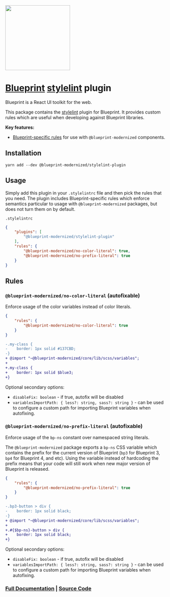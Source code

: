<img height="204" src="https://cloud.githubusercontent.com/assets/464822/20228152/d3f36dc2-a804-11e6-80ff-51ada2d13ea7.png">

# [Blueprint](http://blueprintjs.com/) [stylelint](https://stylelint.io/) plugin

Blueprint is a React UI toolkit for the web.

This package contains the [stylelint](https://stylelint.io/) plugin for Blueprint. It provides custom rules which are useful when developing against Blueprint libraries.

**Key features:**

-   [Blueprint-specific rules](#Rules) for use with `@blueprint-modernized` components.

## Installation

```
yarn add --dev @blueprint-modernized/stylelint-plugin
```

## Usage

Simply add this plugin in your `.stylelintrc` file and then pick the rules that you need. The plugin includes Blueprint-specific rules which enforce semantics particular to usage with `@blueprint-modernized` packages, but does not turn them on by default.

`.stylelintrc`

```json
{
    "plugins": [
        "@blueprint-modernized/stylelint-plugin"
    ],
    "rules": {
        "@blueprint-modernized/no-color-literal": true,
        "@blueprint-modernized/no-prefix-literal": true
    }
}
```

## Rules

### `@blueprint-modernized/no-color-literal` (autofixable)

Enforce usage of the color variables instead of color literals.

```json
{
    "rules": {
        "@blueprint-modernized/no-color-literal": true
    }
}
```

```diff
-.my-class {
-    border: 1px solid #137CBD;
-}
+ @import "~@blueprint-modernized/core/lib/scss/variables";
+
+.my-class {
+    border: 1px solid $blue3;
+}
```

Optional secondary options:

- `disableFix: boolean` - if true, autofix will be disabled
- `variablesImportPath: { less?: string, sass?: string }` - can be used to configure a custom path for importing Blueprint variables when autofixing.


### `@blueprint-modernized/no-prefix-literal` (autofixable)

Enforce usage of the `bp-ns` constant over namespaced string literals.

The `@blueprint-modernized` package exports a `bp-ns` CSS variable which contains the prefix for the current version of Blueprint (`bp3` for Blueprint 3, `bp4` for Blueprint 4, and etc). Using the variable instead of hardcoding the prefix means that your code will still work when new major version of Blueprint is released.

```json
{
    "rules": {
        "@blueprint-modernized/no-prefix-literal": true
    }
}
```

```diff
-.bp3-button > div {
-    border: 1px solid black;
-}
+ @import "~@blueprint-modernized/core/lib/scss/variables";
+
+.#{$bp-ns}-button > div {
+    border: 1px solid black;
+}
```

Optional secondary options:

- `disableFix: boolean` - if true, autofix will be disabled
- `variablesImportPath: { less?: string, sass?: string }` - can be used to configure a custom path for importing Blueprint variables when autofixing.


### [Full Documentation](http://blueprintjs.com/docs) | [Source Code](https://github.com/palantir/blueprint)
